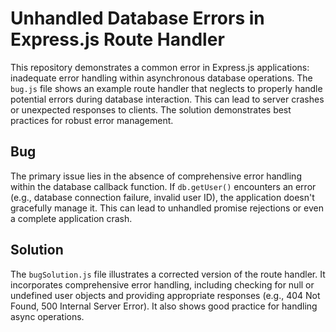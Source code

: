 # Unhandled Database Errors in Express.js Route Handler

This repository demonstrates a common error in Express.js applications: inadequate error handling within asynchronous database operations. The `bug.js` file shows an example route handler that neglects to properly handle potential errors during database interaction. This can lead to server crashes or unexpected responses to clients.  The solution demonstrates best practices for robust error management.

## Bug

The primary issue lies in the absence of comprehensive error handling within the database callback function. If `db.getUser()` encounters an error (e.g., database connection failure, invalid user ID), the application doesn't gracefully manage it. This can lead to unhandled promise rejections or even a complete application crash.

## Solution

The `bugSolution.js` file illustrates a corrected version of the route handler. It incorporates comprehensive error handling, including checking for null or undefined user objects and providing appropriate responses (e.g., 404 Not Found, 500 Internal Server Error).  It also shows good practice for handling async operations.